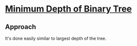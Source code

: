# [Minimum Depth of Binary Tree](https://leetcode.com/problems/minimum-depth-of-binary-tree/)

## Approach

It's done easily similar to largest depth of the tree.
